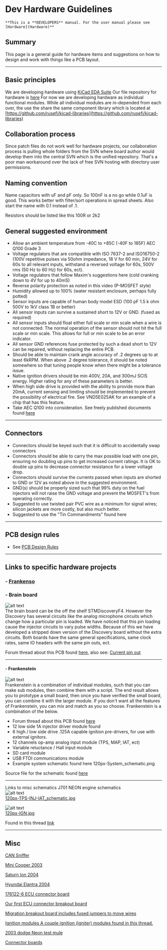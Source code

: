 # Dev Hardware Guidelines

    **This is a **DEVELOPERS** manual. For the user manual please see [Hardware](Hardware)**

## Summary

This page is a general guide for hardware items and
suggestions on how to design and work with things like a PCB layout.  

---

## Basic principles

We are developing hardware using [KiCad EDA Suite](http://www.kicad-pcb.org/)
Our file repository for hardware is [here](https://github.com/rusefi/rusefi/tree/master/hardware)
For now we are developing hardware as individual functional modules. While all individual modules are in-depended from each over, the use the share the same component library which is located at [https://github.com/rusefi/kicad-libraries](https://github.com/rusefi/kicad-libraries)

## Collaboration process

Since patch files do not work well for hardware projects, our collaboration process is pulling whole folders from the SVN where board author would develop them into the central SVN which is the unified repository. That's a poor man workaround over the lack of free SVN hosting with directory user permissions.

## Naming convention

Name capacitors with uF and pF only. So 100nF is a no go while 0.1uF is good.
This works better with filter/sort operations in spread sheets.
Also start the name with 0.1 instead of .1.

Resistors should be listed like this 100R or 2k2

## General suggested environment

- Allow an ambient temperature from -40C to +85C (-40F to 185F) AEC Q100 Grade 3  
- Voltage regulators that are compatible with ISO 7637-2 and ISO16750-2 (100V repetitive pulses via 50ohm impedance, 18 V for 60 min, 24V for 60s to all relevant inputs, withstand a reversed voltage for 60s, 500V rms (50 Hz to 60 Hz) for 60s, ect).  
- Voltage regulators that follow Maxim's suggestions here (cold cranking down to 4V for up to 40mS)  
- Reverse polarity protection as noted in this video (P-MOSFET style)  
- Humidity allowed up to 100% (water resistant enclosure, perhaps fully potted)  
- Sensor inputs are capable of human body model ESD (100 pF 1.5 k ohm 500V to 1kV class 1B or better)  
- All sensor inputs can survive a sustained short to 12V or GND. (fused as required)  
- All sensor inputs should float either full scale or min scale when a wire is not connected. The normal operation of the sensor should not hit the full scale or min scale. This allows for full or min scale to be an error indicator.  
- All sensor GND references fuse protected by such a dead short to 12V can be repaired, without replacing the entire PCB.  
- Should be able to maintain crank angle accuracy of .2 degrees up to at least 6kRPM. When above .2 degree tolerance, it should be noted somewhere so that tuning people know when there might be a tolerance issue.  
- Native ignition drivers should be min 400V, 20A, and 300mJ SCIS energy. Higher rating for any of these parameters is better.  
- When high side drive is provided with the ability to provide more than 20mA, current sensing and limiting should be implemented to prevent the possibility of electrical fire. See VND5E025AK for an example of a chip that has this feature.  
- Take AEC Q100 into consideration. See freely published documents found [here](http://www.aecouncil.com/AECDocuments.html)

---

## Connectors

- Connectors should be keyed such that it is difficult to accidentally swap connectors  
- Connectors should be able to carry the max possible load with one pin, ensuring no doubling up pins to get increased current ratings. It is OK to double up pins to decrease connector resistance for a lower voltage drop.  
- Connectors should survive the currents passed when inputs are shorted to GND or 12V as noted above in the suggested environment.  
- GND(s) should be properly sized such that 99% duty on the fuel injectors will not raise the GND voltage and prevent the MOSFET's from operating correctly.  
- Suggested to use twisted pair PVC wire as a minimum for signal wires; silicon jackets are more costly, but also much better.  
- Suggested to use the "Tin Commandments" found here  

---

## PCB design rules

- See [PCB Design Rules](PCB-Design-Rules)

---

## Links to specific hardware projects

### - [Frankenso](Hardware-Frankenso)

### - Brain board

![alt text](Images/Vyuqd8h.png)  
The brain board can be the off the shelf STMDiscoveryF4. However the Discovery has several circuits like the analog microphone circuits which change how a particular pin is loaded. We have noticed that this pin loading cause the injector circuits to vary pulse widths. Because of this we have developed a stripped down version of the Discovery board without the extra circuits. Both boards have the same general specifications, same clock rates, same IO headers with the same pin outs, ect.

Forum thread about this PCB found [here](http://rusefi.com/forum/viewtopic.php?f=4&t=381), also see:
[Current pin out](https://docs.google.com/spreadsheet/ccc?key=0Arl1FeMZcfisdGpIZVBGMWFIQXdycnVNOWRjRG5YNnc)

---

#### - Frankenstein

![alt text](Images/20140224_state.jpg)  
Frankenstein is a combination of individual modules, such that you can make sub modules, then combine them with a script. The end result allows you to prototype a small board, then once you have verified the small board, you can combine it with the larger module. If you don't want all the features of Frankenstein, you can mix and match as you so choose. Frankenstein is a combination of the below.

- Forum thread about this PCB found [here](http://rusefi.com/forum/viewtopic.php?f=4&t=359)  
- 12 low side 1A injector driver module found  
- 6 high / low side drive .125A capable ignition pre-drivers, for use with external ignitors.  
- 12 channels op-amp analog input module (TPS, MAP, IAT, ect)  
- Variable reluctance / Hall input module  
- SD card module  
- USB FTDI communications module  
- Example system schematic found here  120px-System_schematic.png

Source file for the schematic found [here](https://sourceforge.net/p/daecu/code/HEAD/tree/Hardware/trunk/rusefi.com/frankenstein/system_schematics/system_schematic.png?format=raw)  

---

Links to misc schematics
J701 NEON engine schematics  
![alt text](Images/120px-TPS-INJ-IAT_schematic.jpg)  
[120px-TPS-INJ-IAT_schematic.jpg](Images/TPS-INJ-IAT_schematic.jpg)

![alt text](Images/120px-IGN.jpg)  
[120px-IGN.jpg](Images/IGN.jpg)

Found in this thread [link](http://rusefi.com/forum/viewtopic.php?f=3&t=360&start=52)

---

## Misc

[CAN Sniffer](CAN-Sniffer)

[Mini Cooper 2003](Mini-Cooper-2003)

[Saturn Ion 2004](Saturn-Ion-2004)

[Hyundai Elantra 2004](Hyundai-Elantra-2004)

[176122-6 ECU connector board](http://rusefi.com/forum/viewtopic.php?f=4&t=507)

[Our first ECU connector breakout board](http://rusefi.com/forum/viewtopic.php?f=4&t=3)

[Migration breakout board includes fused jumpers to move wires](http://rusefi.com/forum/viewtopic.php?f=4&t=454)

[Ignition modules A couple ignition (igniter) modules found in this thread.](https://rusefi.com//forum/viewtopic.php?f=4&t=286)

[2003 dodge Neon test mule](https://rusefi.com/forum/viewtopic.php?f=3&t=696)

[Connector boards](OEM-connectors)
